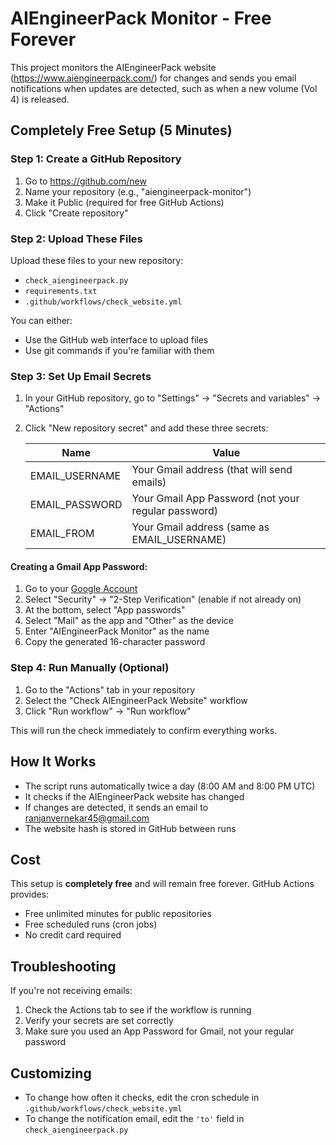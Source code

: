 # AIEngineerPack Monitor - Free Forever

This project monitors the AIEngineerPack website (https://www.aiengineerpack.com/) for changes and sends you email notifications when updates are detected, such as when a new volume (Vol 4) is released.

## Completely Free Setup (5 Minutes)

### Step 1: Create a GitHub Repository

1. Go to https://github.com/new
2. Name your repository (e.g., "aiengineerpack-monitor")
3. Make it Public (required for free GitHub Actions)
4. Click "Create repository"

### Step 2: Upload These Files

Upload these files to your new repository:
- `check_aiengineerpack.py`
- `requirements.txt`
- `.github/workflows/check_website.yml`

You can either:
- Use the GitHub web interface to upload files
- Use git commands if you're familiar with them

### Step 3: Set Up Email Secrets

1. In your GitHub repository, go to "Settings" → "Secrets and variables" → "Actions"
2. Click "New repository secret" and add these three secrets:

   | Name | Value |
   |------|-------|
   | EMAIL_USERNAME | Your Gmail address (that will send emails) |
   | EMAIL_PASSWORD | Your Gmail App Password (not your regular password) |
   | EMAIL_FROM | Your Gmail address (same as EMAIL_USERNAME) |

#### Creating a Gmail App Password:
1. Go to your [Google Account](https://myaccount.google.com/)
2. Select "Security" → "2-Step Verification" (enable if not already on)
3. At the bottom, select "App passwords"
4. Select "Mail" as the app and "Other" as the device
5. Enter "AIEngineerPack Monitor" as the name
6. Copy the generated 16-character password

### Step 4: Run Manually (Optional)

1. Go to the "Actions" tab in your repository
2. Select the "Check AIEngineerPack Website" workflow
3. Click "Run workflow" → "Run workflow"

This will run the check immediately to confirm everything works.

## How It Works

- The script runs automatically twice a day (8:00 AM and 8:00 PM UTC)
- It checks if the AIEngineerPack website has changed
- If changes are detected, it sends an email to ranjanvernekar45@gmail.com
- The website hash is stored in GitHub between runs

## Cost

This setup is **completely free** and will remain free forever. GitHub Actions provides:
- Free unlimited minutes for public repositories
- Free scheduled runs (cron jobs)
- No credit card required

## Troubleshooting

If you're not receiving emails:
1. Check the Actions tab to see if the workflow is running
2. Verify your secrets are set correctly
3. Make sure you used an App Password for Gmail, not your regular password

## Customizing

- To change how often it checks, edit the cron schedule in `.github/workflows/check_website.yml`
- To change the notification email, edit the `'to'` field in `check_aiengineerpack.py` 